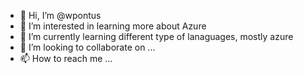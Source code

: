 - 👋 Hi, I’m @wpontus
- 👀 I’m interested in learning more about Azure
- 🌱 I’m currently learning different type of lanaguages, mostly azure
- 💞️ I’m looking to collaborate on ...
- 📫 How to reach me ...

<!---
wpontus/wpontus is a ✨ special ✨ repository because its `README.md` (this file) appears on your GitHub profile.
You can click the Preview link to take a look at your changes.
--->
